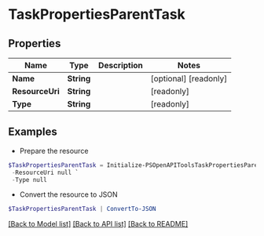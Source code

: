 # TaskPropertiesParentTask
## Properties

Name | Type | Description | Notes
------------ | ------------- | ------------- | -------------
**Name** | **String** |  | [optional] [readonly] 
**ResourceUri** | **String** |  | [readonly] 
**Type** | **String** |  | [readonly] 

## Examples

- Prepare the resource
```powershell
$TaskPropertiesParentTask = Initialize-PSOpenAPIToolsTaskPropertiesParentTask  -Name null `
 -ResourceUri null `
 -Type null
```

- Convert the resource to JSON
```powershell
$TaskPropertiesParentTask | ConvertTo-JSON
```

[[Back to Model list]](../README.md#documentation-for-models) [[Back to API list]](../README.md#documentation-for-api-endpoints) [[Back to README]](../README.md)

